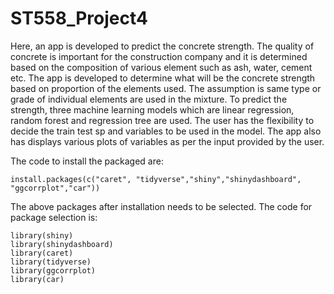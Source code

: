# ST558_Project4

Here, an app is developed to predict the concrete strength. The quality of concrete is important for the construction company and it is determined based on the composition of various element such as ash, water, cement etc. The app is developed to determine what will be the concrete strength based on proportion of the elements used. The assumption is same type or grade of individual elements are used in the mixture. To predict the strength, three machine learning models which are linear regression, random forest and regression tree are used. The user has the flexibility to decide the train test sp and variables to be used in the model. The app also has displays various plots of variables as per the input provided by the user. 

The code to install the packaged are:
```
install.packages(c("caret", "tidyverse","shiny","shinydashboard", "ggcorrplot","car"))
```

The above packages after installation needs to be selected. The code for package selection is:
```
library(shiny)
library(shinydashboard)
library(caret)
library(tidyverse)
library(ggcorrplot)
library(car)
```
